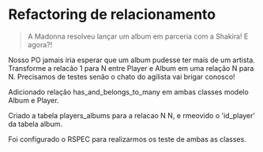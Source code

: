 # Refactoring de relacionamento

> A Madonna resolveu lançar um album em parceria com a Shakira! E agora?!

Nosso PO jamais iria esperar que um album pudesse ter mais de um artista. Transforme a relacão 1 para N entre Player e Album em uma relação N para N. Precisamos de testes senão o chato do agilista vai brigar conosco!



Adicionado relação has_and_belongs_to_many em ambas classes modelo Album  e Player.

Criado a tabela players_albums para a relacao N N, e rmeovido o 'id_player' da tabela album.

Foi configurado o RSPEC para realizarmos os teste de ambas as classes. 


